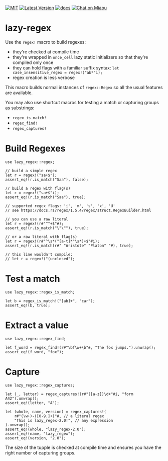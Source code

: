 [![MIT][s2]][l2] [![Latest Version][s1]][l1] [![docs][s3]][l3] [![Chat on Miaou][s4]][l4]

[s1]: https://img.shields.io/crates/v/lazy-regex.svg
[l1]: https://crates.io/crates/lazy-regex

[s2]: https://img.shields.io/badge/license-MIT-blue.svg
[l2]: LICENSE

[s3]: https://docs.rs/lazy-regex/badge.svg
[l3]: https://docs.rs/lazy-regex/

[s4]: https://miaou.dystroy.org/static/shields/room.svg
[l4]: https://miaou.dystroy.org/3


# lazy-regex

Use the  `regex!` macro to build regexes:

* they're checked at compile time
* they're wrapped in `once_cell` lazy static initializers so that they're compiled only once
* they can hold flags with a familiar suffix syntax: `let case_insensitive_regex = regex!("ab*"i);`
* regex creation is less verbose

This macro builds normal instances of `regex::Regex` so all the usual features are available.

You may also use shortcut macros for testing a match or capturing groups as substrings:

* `regex_is_match!`
* `regex_find!`
* `regex_captures!`

# Build Regexes

```
use lazy_regex::regex;

// build a simple regex
let r = regex!("sa+$");
assert_eq!(r.is_match("Saa"), false);

// build a regex with flag(s)
let r = regex!("sa+$"i);
assert_eq!(r.is_match("Saa"), true);

// supported regex flags: 'i', 'm', 's', 'x', 'U'
// see https://docs.rs/regex/1.5.4/regex/struct.RegexBuilder.html

// you can use a raw literal
let r = regex!(r#"^"+$"#);
assert_eq!(r.is_match("\"\""), true);

// or a raw literal with flag(s)
let r = regex!(r#"^\s*("[a-t]*"\s*)+$"#i);
assert_eq!(r.is_match(r#" "Aristote" "Platon" "#), true);

// this line wouldn't compile:
// let r = regex!("(unclosed");

```

# Test a match

```
use lazy_regex::regex_is_match;

let b = regex_is_match!("[ab]+", "car");
assert_eq!(b, true);
```

# Extract a value

```
use lazy_regex::regex_find;

let f_word = regex_find!(r#"\bf\w+\b"#, "The fox jumps.").unwrap();
assert_eq!(f_word, "fox");
```

# Capture

```
use lazy_regex::regex_captures;

let (_, letter) = regex_captures!(r#"([a-z])\d+"#i, "form A42").unwrap();
assert_eq!(letter, "A");

let (whole, name, version) = regex_captures!(
    r#"(\w+)-([0-9.]+)"#, // a literal regex
    "This is lazy_regex-2.0!", // any expression
).unwrap();
assert_eq!(whole, "lazy_regex-2.0");
assert_eq!(name, "lazy_regex");
assert_eq!(version, "2.0");
```

The size of the tupple is checked at compile time and ensures you have the right number of capturing groups.
